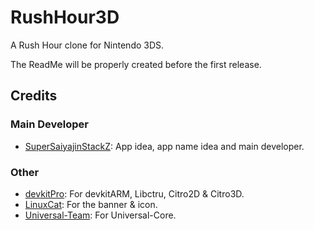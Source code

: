 # RushHour3D
A Rush Hour clone for Nintendo 3DS.

The ReadMe will be properly created before the first release.

## Credits
### Main Developer
- [SuperSaiyajinStackZ](https://github.com/SuperSaiyajinStackZ): App idea, app name idea and main developer.

### Other
- [devkitPro](https://github.com/devkitPro): For devkitARM, Libctru, Citro2D & Citro3D.
- [LinuxCat](https://github.com/L-i-n-u-x-C-a-t): For the banner & icon.
- [Universal-Team](https://github.com/Universal-Team): For Universal-Core.
